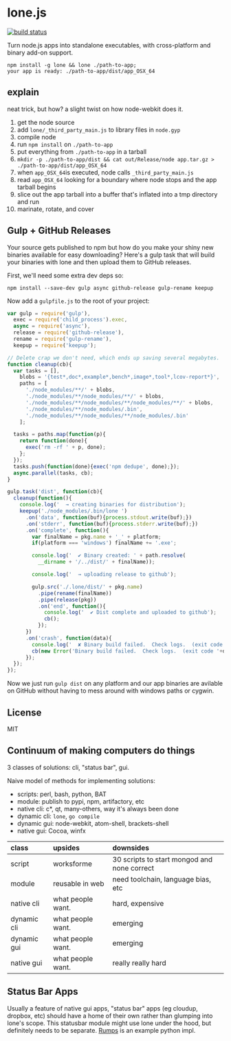 # lone.js

[![build status](https://secure.travis-ci.org/imlucas/lone.png)](http://travis-ci.org/imlucas/lone)


Turn node.js apps into standalone executables, with cross-platform and
binary add-on support.

```
npm install -g lone && lone ./path-to-app;
your app is ready: ./path-to-app/dist/app_OSX_64
```

## explain

neat trick, but how? a slight twist on how node-webkit does it.

1. get the node source
2. add `lone/_third_party_main.js` to library files in `node.gyp`
3. compile node
4. run `npm install` on `./path-to-app`
5. put everything from `./path-to-app` in a tarball
6. `mkdir -p ./path-to-app/dist && cat out/Release/node app.tar.gz > ./path-to-app/dist/app_OSX_64`
7. when `app_OSX_64`is executed, node calls `_third_party_main.js`
8. read `app_OSX_64` looking for a boundary where node stops and the app tarball begins
9. slice out the app tarball into a buffer that's inflated into a tmp directory and run
10. marinate, rotate, and cover

## Gulp + GitHub Releases

Your source gets published to npm but how do you make your shiny new binaries
available for easy downloading?  Here's a gulp task that will build
your binaries with lone and then upload them to GitHub releases.

First, we'll need some extra dev deps so:

```
npm install --save-dev gulp async github-release gulp-rename keepup
```

Now add a `gulpfile.js` to the root of your project:

```javascript
var gulp = require('gulp'),
  exec = require('child_process').exec,
  async = require('async'),
  release = require('github-release'),
  rename = require('gulp-rename'),
  keepup = require('keepup');

// Delete crap we don't need, which ends up saving several megabytes.
function cleanup(cb){
  var tasks = [],
    blobs = '{test*,doc*,example*,bench*,image*,tool*,lcov-report*}',
    paths = [
      './node_modules/**/' + blobs,
      './node_modules/**/node_modules/**/' + blobs,
      './node_modules/**/node_modules/**/node_modules/**/' + blobs,
      './node_modules/**/node_modules/.bin',
      './node_modules/**/node_modules/**/node_modules/.bin'
    ];

  tasks = paths.map(function(p){
    return function(done){
      exec('rm -rf ' + p, done);
    };
  });
  tasks.push(function(done){exec('npm dedupe', done);});
  async.parallel(tasks, cb);
}

gulp.task('dist', function(cb){
  cleanup(function(){
    console.log('  → creating binaries for distribution');
    keepup('./node_modules/.bin/lone ')
      .on('data', function(buf){process.stdout.write(buf);})
      .on('stderr', function(buf){process.stderr.write(buf);})
      .on('complete', function(){
        var finalName = pkg.name + '_' + platform;
        if(platform === 'windows') finalName += '.exe';

        console.log('  ✔︎ Binary created: ' + path.resolve(
          __dirname + '/../dist/' + finalName));

        console.log('  → uploading release to github');

        gulp.src('./.lone/dist/' + pkg.name)
          .pipe(rename(finalName))
          .pipe(release(pkg))
          .on('end', function(){
            console.log('  ✔︎ Dist complete and uploaded to github');
            cb();
          });
      })
      .on('crash', function(data){
        console.log('  ✘ Binary build failed.  Check logs.  (exit code '+data.code+')');
        cb(new Error('Binary build failed.  Check logs.  (exit code '+data.code+')'));
      });
  });
});
```

Now we just run `gulp dist` on any platform and our app binaries are avilable
on GitHub without having to mess around with windows paths or cygwin.

## License

MIT

## Continuum of making computers do things

3 classes of solutions: cli, "status bar", gui.

Naive model of methods for implementing solutions:

- scripts: perl, bash, python, BAT
- module: publish to pypi, npm, artifactory, etc
- native cli: c*, qt, many-others, way it's always been done
- dynamic cli: `lone`, `go compile`
- dynamic gui: node-webkit, atom-shell, brackets-shell
- native gui: Cocoa, winfx

|      class       |      upsides      |                  downsides                  |
| :--------------- | :---------------- | :------------------------------------------ |
| script           | worksforme        | 30 scripts to start mongod and none correct |
| module           | reusable in web   | need toolchain, language bias, etc          |
| native cli       | what people want. | hard, expensive                             |
| dynamic cli      | what people want. | emerging                                    |
| dynamic gui      | what people want. | emerging                                    |
| native gui       | what people want. | really really hard                          |

## Status Bar Apps

Usually a feature of native gui apps, "status bar" apps (eg cloudup, dropbox, etc)
should have a home of their own rather than glumping into lone's scope.
This statusbar module might use lone under the hood, but definitely needs to
be separate.  [Rumps](https://github.com/jaredks/rumps) is an example python impl.
